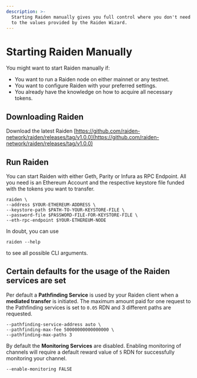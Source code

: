```yaml
---
description: >-
  Starting Raiden manually gives you full control where you don't need to adhere
  to the values provided by the Raiden Wizard.
---
```


# Starting Raiden Manually

You might want to start Raiden manually if:

* You want to run a Raiden node on either mainnet or any testnet.
* You want to configure Raiden with your preferred settings.
* You already have the knowledge on how to acquire all necessary tokens.

## Downloading Raiden

Download the latest Raiden [https://github.com/raiden-network/raiden/releases/tag/v1.0.0](https://github.com/raiden-network/raiden/releases/tag/v1.0.0)

## Run Raiden

You can start Raiden with either Geth, Parity or Infura as RPC Endpoint. All you need is an Ethereum Account and the respective keystore file funded with the tokens you want to transfer.

```text
raiden \
--address $YOUR-ETHEREUM-ADDRESS \
--keystore-path $PATH-TO-YOUR-KEYSTORE-FILE \
--password-file $PASSWORD-FILE-FOR-KEYSTORE-FILE \
--eth-rpc-endpoint $YOUR-ETHEREUM-NODE
```

In doubt, you can use 

```text
raiden --help
```

to see all possible CLI arguments. 

## Certain defaults for the usage of the Raiden services are set

Per default a **Pathfinding Service** is used by your Raiden client when a **mediated transfer** is initiated. The maximum amount paid for one request to the Pathfinding services is set to `0.05` RDN and 3 different paths are requested.

```text
--pathfinding-service-address auto \
--pathfinding-max-fee 50000000000000000 \
--pathfinding-max-paths 3
```

By default the **Monitoring Services** are disabled. Enabling monitoring of channels will require a default reward value of `5` RDN for successfully monitoring your channel.

```text
--enable-monitoring FALSE
```

